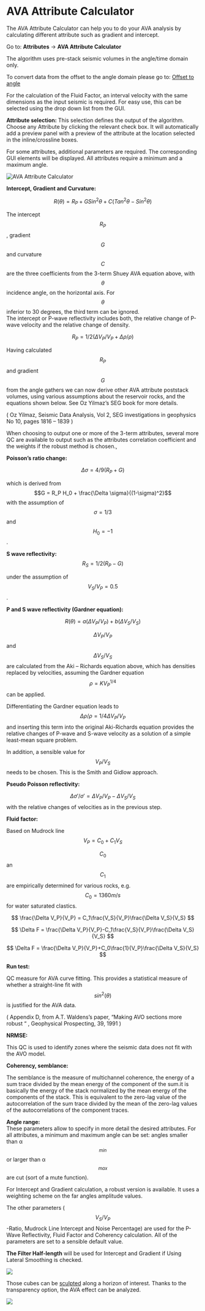 # AVA Attribute Calculator

The AVA Attribute Calculator can help you to do your AVA analysis by calculating different attribute such as gradient and intercept.

Go to: **Attributes** → **AVA Attribute Calculator**

The algorithm uses pre-stack seismic volumes in the angle/time domain only.

To convert data from the offset to the angle domain please go to: [Offset to angle](../readme.4/offset_to_angle.md)

For the calculation of the Fluid Factor, an interval velocity with the same dimensions as the input seismic is required. For easy use, this can be selected using the drop down list from the GUI.

**Attribute selection:** This selection defines the output of the algorithm. Choose any Attribute by clicking the relevant check box. It will automatically add a preview panel with a preview of the attribute at the location selected in the inline/crossline boxes.

For some attributes, additional parameters are required. The corresponding GUI elements will be displayed. All attributes require a minimum and a maximum angle.

![AVA Attribute Calculator](../../.gitbook/assets/image%20%2847%29.png)

**Intercept, Gradient and Curvature:**

$$
R(\theta) = R_P+GSin^2\theta + C (Tan^2\theta-Sin^2\theta)
$$

The intercept $$R_P$$, gradient $$G$$ and curvature $$C$$are the three coefficients from the 3-term Shuey AVA equation above, with $$\theta$$ incidence angle, on the horizontal axis. For $$\theta$$inferior to 30 degrees, the third term can be ignored.   
The intercept or P-wave reflectivity includes both, the relative change of P-wave velocity and the relative change of density. 

$$
R_P = 1/2(\Delta V_P / V_P+\Delta \rho/\rho)
$$

Having calculated $$R_P$$ and gradient $$G$$ from the angle gathers we can now derive other AVA attribute poststack volumes, using various assumptions about the reservoir rocks, and the equations shown below. See Oz Yilmaz’s SEG book for more details.

\( Oz Yilmaz, Seismic Data Analysis, Vol 2, SEG investigations in geophysics No 10, pages 1816 – 1839 \)

When choosing to output one or more of the 3-term attributes, several more QC are available to output such as the attributes correlation coefficient and the weights if the robust method is chosen.,

**Poisson’s ratio change:**

$$
\Delta \sigma = 4/9(R_P+G)
$$

which is derived from $$G = R_P H_0 + \frac{\Delta \sigma}{(1-\sigma)^2}$$ with the assumption of $$\sigma = 1/3$$ and $$H_0 = -1$$.

**S wave reflectivity:**  
$$R_S = 1/2(R_P-G)$$

under the assumption of $$V_S/V_P = 0.5$$.

**P and S wave reflectivity \(Gardner equation\):**

$$
R(\theta) = a(\Delta V_P/V_P)+b(\Delta V_S/V_S)
$$

$$\Delta V_P/V_P$$ and $$\Delta V_S/V_S$$ are calculated from the Aki – Richards equation above, which has densities replaced by velocities, assuming the Gardner equation $$\rho = KV_P^{1/4}$$ can be applied.

Differentiating the Gardner equation leads to $$\Delta \rho/\rho = 1/4\Delta V_P/V_P$$ and inserting this term into the original Aki-Richards equation provides the relative changes of P-wave and S-wave velocity as a solution of a simple least-mean square problem.

In addition, a sensible value for $$V_P/V_S$$ needs to be chosen. This is the Smith and Gidlow approach.

**Pseudo Poisson reflectivity:**

$$\Delta \sigma\prime/\sigma\prime = \Delta V_P/V_P-\Delta V_S/V_S$$ with the relative changes of velocities as in the previous step.

**Fluid factor:**

Based on Mudrock line $$V_P = C_0+C_1V_S$$

$$C_0$$ an $$C_1$$ are empirically determined for various rocks, e.g. $$C_0=1360 m/s$$ for water saturated clastics.

$$
\frac{\Delta V_P}{V_P} = C_1\frac{V_S}{V_P}\frac{\Delta V_S}{V_S}
$$

$$
\Delta F = \frac{\Delta V_P}{V_P}-C_1\frac{V_S}{V_P}\frac{\Delta V_S}{V_S}
$$

$$
\Delta F = \frac{\Delta V_P}{V_P}+C_0\frac{1}{V_P}\frac{\Delta V_S}{V_S}
$$

**Run test:**

QC measure for AVA curve fitting. This provides a statistical measure of whether a straight-line fit with $$sin^2(\theta)$$ is justified for the AVA data.

\( Appendix D, from A.T. Waldens’s paper, “Making AVO sections more robust “ , Geophysical Prospecting, 39, 1991 \)

**NRMSE:**

This QC is used to identify zones where the seismic data does not fit with the AVO model.

**Coherency, semblance:**

The semblance is the measure of multichannel coherence, the energy of a sum trace divided by the mean energy of the component of the sum.it is basically the energy of the stack normalized by the mean energy of the components of the stack. This is equivalent to the zero-lag value of the autocorrelation of the sum trace divided by the mean of the zero-lag values of the autocorrelations of the component traces.

**Angle range:**  
These parameters allow to specify in more detail the desired attributes. For all attributes, a minimum and maximum angle can be set: angles smaller than α$$_{min}$$ or larger than α$$_{max}$$ are cut \(sort of a mute function\).

For Intercept and Gradient calculation, a robust version is available. It uses a weighting scheme on the far angles amplitude values.

The other parameters \($$V_S/V_P$$-Ratio, Mudrock Line Intercept and Noise Percentage\) are used for the P-Wave Reflectivity, Fluid Factor and Coherency calculation. All of the parameters are set to a sensible default value.

**The Filter Half-length** will be used for Intercept and Gradient if Using Lateral Smoothing is checked.

![](../../.gitbook/assets/012_attributes.PNG)

Those cubes can be [sculpted](../readme.4/sculpt.md) along a horizon of interest. Thanks to the transparency option, the AVA effect can be analyzed.

![](../../.gitbook/assets/013_attributes.PNG)

